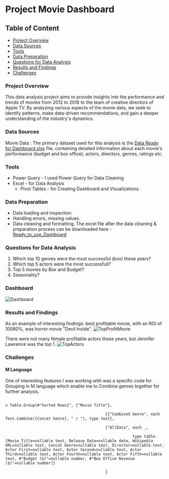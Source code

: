 # Project Movie Dashboard
## Table of Content
- [Project Overview](#project-overview)
- [Data Sources](#data-sources) 
- [Tools](#tools)
- [Data Preparation](#data-preparation)
- [Questions for Data Analysis](#Questions-for-Data-Analysis)
- [Results and Findings](#Results-and-Findings)
- [Challenges](#Challenges)

### Project Overview
This data analysis project aims to provide insights into the performance and trends of movies from 2012 to 2016 to the team of creative directors of Apple TV. By analyzing various aspects of the movie data, we seek to identify patterns, make data-driven recommendations, and gain a deeper understanding of the industry's dynamics.

### Data Sources
Movie Data : The primary dataset used for this analysis is the  [Data Ready for Dashboard.xlsx](https://github.com/user-attachments/files/19432217/Data.Ready.for.Dashboard.xlsx)
 file, containing detailed information about each movie's performance (budget and box office), actors, directors, genres, ratings etc.

### Tools
- Power Query - I used Power Query for Data Cleaning
- Excel - for Data Analysis
  - Pivot Tables - for Creating Dashboard and Visualizations

### Data Preparation
- Data loading and inspection.
- Handling errors, missing values.
- Data cleaning and formatting.
The excel file after the data cleaning & preparation process can be downloaded here - [Ready_to_use_Dashboard](https://github.com/user-attachments/files/19431612/Dashboard_Excel.xlsx)

### Questions for Data Analysis
 1. Which top 10 genres were the most successful (box) these years?
 2. Which top 5 actors were the most successfull?
 3. Top 5 movies by Box and Budget?
 4. Seasonality?

### Dashboard
![Dashboard](https://github.com/user-attachments/assets/b15960f0-75a7-4609-96fb-9f48b838744f)

### Results and Findings
As an example of interesting findings: best profitable movie, with an ROI of 10080%, was horror movie "Devil Inside".
![TopProfitMovie](https://github.com/user-attachments/assets/90a7df26-520f-4f71-9cbe-8d5fc432bce8)

There were not many female profitable actors these years, but Jennifer Lawrence was the top 1.
![TopActors](https://github.com/user-attachments/assets/d7555633-5c92-4db7-b02a-d34d1089c259)

### Challenges
#### M Language 

One of interesting features I was working with was a specific code for Grouping in M language which enable me to Combine genres together for further analysis.

```

= Table.Group(#"Sorted Rows1", {"Movie Title"}, 

                                            {{"Combined Genre", each Text.Combine([Concat Genre], " / "), type text},

                                            {"AllData", each _, 

                                                        type table [Movie Title=nullable text, Release Date=nullable date, Wikipedia URL=nullable text, Concat Genre=nullable text, Director=nullable text, Actor First=nullable text, Actor Second=nullable text, Actor Third=nullable text, Actor Fourth=nullable text, Actor Fifth=nullable text, #"Budget ($)"=nullable number, #"Box Office Revenue ($)"=nullable number]}

                                            }

```

